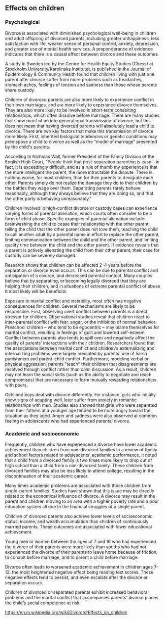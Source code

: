 ## Effects on children

### Psychological

Divorce is associated with diminished psychological well-being in children and adult offspring of divorced parents, including greater unhappiness, less satisfaction with life, weaker sense of personal control, anxiety, depression, and greater use of mental health services. A preponderance of evidence indicates that there is a causal effect between divorce and these outcomes.

A study in Sweden led by the Centre for Health Equity Studies (Chess) at Stockholm University/Karolinska Institutet, is published in the Journal of Epidemiology & Community Health found that children living with just one parent after divorce suffer from more problems such as headaches, stomach aches, feelings of tension and sadness than those whose parents share custody.

Children of divorced parents are also more likely to experience conflict in their own marriages, and are more likely to experience divorce themselves. They are also more likely to be involved in short-term cohabiting relationships, which often dissolve before marriage. There are many studies that show proof of an intergenerational transmission of divorce, but this does not mean that having divorced parents will absolutely lead a child to divorce. There are two key factors that make this transmission of divorce more likely. First, inherited biological tendencies or genetic conditions may predispose a child to divorce as well as the "model of marriage" presented by the child's parents.

According to Nicholas Wall, former President of the Family Division of the English High Court, "People think that post-separation parenting is easy – in fact, it is exceedingly difficult, and as a rule of thumb my experience is that the more intelligent the parent, the more intractable the dispute. There is nothing worse, for most children, than for their parents to denigrate each other. Parents simply do not realize the damage they do to their children by the battles they wage over them. Separating parents rarely behave reasonably, although they always believe that they are doing so, and that the other party is behaving unreasonably."

Children involved in high-conflict divorce or custody cases can experience varying forms of parental alienation, which courts often consider to be a form of child abuse. Specific examples of parental alienation include brainwashing the child to cease their relationship with the other parent, telling the child that the other parent does not love them, teaching the child to call another adult by a parental name in effort to replace the other parent, limiting communication between the child and the other parent, and limiting quality time between the child and the other parent. If evidence reveals that a parent is actively alienating the child from their other parent, their case for custody can be severely damaged.

Research shows that children can be affected 2–4 years before the separation or divorce even occurs. This can be due to parental conflict and anticipation of a divorce, and decreased parental contact. Many couples believe that by separating, or becoming legally divorced that they are helping their children, and in situations of extreme parental conflict of abuse it most likely will be beneficial.

Exposure to marital conflict and instability, most often has negative consequences for children. Several mechanisms are likely to be responsible. First, observing overt conflict between parents is a direct stressor for children. Observational studies reveal that children react to inter-parental conflict with fear, anger, or the inhibition of normal behavior. Preschool children – who tend to be egocentric – may blame themselves for marital conflict, resulting in feelings of guilt and lowered self-esteem. Conflict between parents also tends to spill over and negatively affect the quality of parents' interactions with their children. Researchers found that the associations between marital conflict and children's externalizing and internalizing problems were largely mediated by parents' use of harsh punishment and parent–child conflict. Furthermore, modeling verbal or physical aggression, parents "teach" their children that disagreements are resolved through conflict rather than calm discussion. As a result, children may not learn the social skills (such as the ability to negotiate and reach compromises) that are necessary to form mutually rewarding relationships with peers.

Girls and boys deal with divorce differently. For instance, girls who initially show signs of adapting well, later suffer from anxiety in romantic relationships with men. Studies also showed that girls who were separated from their fathers at a younger age tended to be more angry toward the situation as they aged. Anger and sadness were also observed at common feeling in adolescents who had experienced parental divorce.

### Academic and socioeconomic

Frequently, children who have experienced a divorce have lower academic achievement than children from non-divorced families In a review of family and school factors related to adolescents' academic performance, it noted that a child from a divorced family is two times more likely to drop out of high school than a child from a non-divorced family. These children from divorced families may also be less likely to attend college, resulting in the discontinuation of their academic career.

Many times academic problems are associated with those children from single-parent families. Studies have shown that this issue may be directly related to the economical influence of divorce. A divorce may result in the parent and children moving to an area with a higher poverty rate and a poor education system all due to the financial struggles of a single parent.

Children of divorced parents also achieve lower levels of socioeconomic status, income, and wealth accumulation than children of continuously married parents. These outcomes are associated with lower educational achievement.

Young men or women between the ages of 7 and 16 who had experienced the divorce of their parents were more likely than youths who had not experienced the divorce of their parents to leave home because of friction, to cohabit before marriage, and to parent a child before marriage.

Divorce often leads to worsened academic achievement in children ages 7–12, the most heightened negative effect being reading test scores. These negative effects tend to persist, and even escalate after the divorce or separation occurs.

Children of divorced or separated parents exhibit increased behavioral problems and the marital conflict that accompanies parents' divorce places the child's social competence at risk.

https://en.m.wikipedia.org/wiki/Divorce#Effects_on_children

